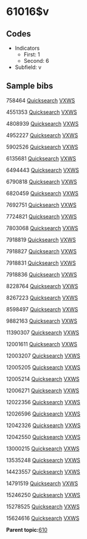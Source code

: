 # 61016$v

## Codes

-   Indicators
    -   First: 1
    -   Second: 6
-   Subfield: v

## Sample bibs

758464 [Quicksearch](https://search.library.yale.edu/catalog/758464) [VXWS](http://prodorbis.library.yale.edu:7014/vxws/GetHoldingsService?bibId=758464)

4551353 [Quicksearch](https://search.library.yale.edu/catalog/4551353) [VXWS](http://prodorbis.library.yale.edu:7014/vxws/GetHoldingsService?bibId=4551353)

4808939 [Quicksearch](https://search.library.yale.edu/catalog/4808939) [VXWS](http://prodorbis.library.yale.edu:7014/vxws/GetHoldingsService?bibId=4808939)

4952227 [Quicksearch](https://search.library.yale.edu/catalog/4952227) [VXWS](http://prodorbis.library.yale.edu:7014/vxws/GetHoldingsService?bibId=4952227)

5902526 [Quicksearch](https://search.library.yale.edu/catalog/5902526) [VXWS](http://prodorbis.library.yale.edu:7014/vxws/GetHoldingsService?bibId=5902526)

6135681 [Quicksearch](https://search.library.yale.edu/catalog/6135681) [VXWS](http://prodorbis.library.yale.edu:7014/vxws/GetHoldingsService?bibId=6135681)

6494443 [Quicksearch](https://search.library.yale.edu/catalog/6494443) [VXWS](http://prodorbis.library.yale.edu:7014/vxws/GetHoldingsService?bibId=6494443)

6790818 [Quicksearch](https://search.library.yale.edu/catalog/6790818) [VXWS](http://prodorbis.library.yale.edu:7014/vxws/GetHoldingsService?bibId=6790818)

6820459 [Quicksearch](https://search.library.yale.edu/catalog/6820459) [VXWS](http://prodorbis.library.yale.edu:7014/vxws/GetHoldingsService?bibId=6820459)

7692751 [Quicksearch](https://search.library.yale.edu/catalog/7692751) [VXWS](http://prodorbis.library.yale.edu:7014/vxws/GetHoldingsService?bibId=7692751)

7724821 [Quicksearch](https://search.library.yale.edu/catalog/7724821) [VXWS](http://prodorbis.library.yale.edu:7014/vxws/GetHoldingsService?bibId=7724821)

7803068 [Quicksearch](https://search.library.yale.edu/catalog/7803068) [VXWS](http://prodorbis.library.yale.edu:7014/vxws/GetHoldingsService?bibId=7803068)

7918819 [Quicksearch](https://search.library.yale.edu/catalog/7918819) [VXWS](http://prodorbis.library.yale.edu:7014/vxws/GetHoldingsService?bibId=7918819)

7918827 [Quicksearch](https://search.library.yale.edu/catalog/7918827) [VXWS](http://prodorbis.library.yale.edu:7014/vxws/GetHoldingsService?bibId=7918827)

7918831 [Quicksearch](https://search.library.yale.edu/catalog/7918831) [VXWS](http://prodorbis.library.yale.edu:7014/vxws/GetHoldingsService?bibId=7918831)

7918836 [Quicksearch](https://search.library.yale.edu/catalog/7918836) [VXWS](http://prodorbis.library.yale.edu:7014/vxws/GetHoldingsService?bibId=7918836)

8228764 [Quicksearch](https://search.library.yale.edu/catalog/8228764) [VXWS](http://prodorbis.library.yale.edu:7014/vxws/GetHoldingsService?bibId=8228764)

8267223 [Quicksearch](https://search.library.yale.edu/catalog/8267223) [VXWS](http://prodorbis.library.yale.edu:7014/vxws/GetHoldingsService?bibId=8267223)

8598497 [Quicksearch](https://search.library.yale.edu/catalog/8598497) [VXWS](http://prodorbis.library.yale.edu:7014/vxws/GetHoldingsService?bibId=8598497)

9882163 [Quicksearch](https://search.library.yale.edu/catalog/9882163) [VXWS](http://prodorbis.library.yale.edu:7014/vxws/GetHoldingsService?bibId=9882163)

11390307 [Quicksearch](https://search.library.yale.edu/catalog/11390307) [VXWS](http://prodorbis.library.yale.edu:7014/vxws/GetHoldingsService?bibId=11390307)

12001611 [Quicksearch](https://search.library.yale.edu/catalog/12001611) [VXWS](http://prodorbis.library.yale.edu:7014/vxws/GetHoldingsService?bibId=12001611)

12003207 [Quicksearch](https://search.library.yale.edu/catalog/12003207) [VXWS](http://prodorbis.library.yale.edu:7014/vxws/GetHoldingsService?bibId=12003207)

12005205 [Quicksearch](https://search.library.yale.edu/catalog/12005205) [VXWS](http://prodorbis.library.yale.edu:7014/vxws/GetHoldingsService?bibId=12005205)

12005214 [Quicksearch](https://search.library.yale.edu/catalog/12005214) [VXWS](http://prodorbis.library.yale.edu:7014/vxws/GetHoldingsService?bibId=12005214)

12006271 [Quicksearch](https://search.library.yale.edu/catalog/12006271) [VXWS](http://prodorbis.library.yale.edu:7014/vxws/GetHoldingsService?bibId=12006271)

12022356 [Quicksearch](https://search.library.yale.edu/catalog/12022356) [VXWS](http://prodorbis.library.yale.edu:7014/vxws/GetHoldingsService?bibId=12022356)

12026596 [Quicksearch](https://search.library.yale.edu/catalog/12026596) [VXWS](http://prodorbis.library.yale.edu:7014/vxws/GetHoldingsService?bibId=12026596)

12042326 [Quicksearch](https://search.library.yale.edu/catalog/12042326) [VXWS](http://prodorbis.library.yale.edu:7014/vxws/GetHoldingsService?bibId=12042326)

12042550 [Quicksearch](https://search.library.yale.edu/catalog/12042550) [VXWS](http://prodorbis.library.yale.edu:7014/vxws/GetHoldingsService?bibId=12042550)

13000215 [Quicksearch](https://search.library.yale.edu/catalog/13000215) [VXWS](http://prodorbis.library.yale.edu:7014/vxws/GetHoldingsService?bibId=13000215)

13535248 [Quicksearch](https://search.library.yale.edu/catalog/13535248) [VXWS](http://prodorbis.library.yale.edu:7014/vxws/GetHoldingsService?bibId=13535248)

14423557 [Quicksearch](https://search.library.yale.edu/catalog/14423557) [VXWS](http://prodorbis.library.yale.edu:7014/vxws/GetHoldingsService?bibId=14423557)

14791519 [Quicksearch](https://search.library.yale.edu/catalog/14791519) [VXWS](http://prodorbis.library.yale.edu:7014/vxws/GetHoldingsService?bibId=14791519)

15246250 [Quicksearch](https://search.library.yale.edu/catalog/15246250) [VXWS](http://prodorbis.library.yale.edu:7014/vxws/GetHoldingsService?bibId=15246250)

15278525 [Quicksearch](https://search.library.yale.edu/catalog/15278525) [VXWS](http://prodorbis.library.yale.edu:7014/vxws/GetHoldingsService?bibId=15278525)

15624616 [Quicksearch](https://search.library.yale.edu/catalog/15624616) [VXWS](http://prodorbis.library.yale.edu:7014/vxws/GetHoldingsService?bibId=15624616)

**Parent topic:**[610](../../tags/610/610.md)

